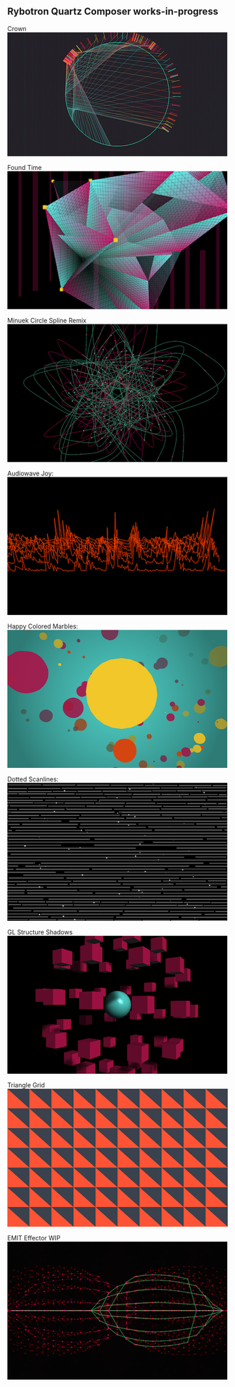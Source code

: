 Rybotron Quartz Composer works-in-progress
------------------------------------------

Crown
<br />
![Crown](/images/crown.png)

Found Time
<br />
![Found Time](/images/foundtime.png)

Minuek Circle Spline Remix
<br />
![Found Time](/images/minuekcirclesplineremix.png)

Audiowave Joy:
<br />
![audiowavejoy](/images/audiowavejoy.png)

Happy Colored Marbles:
<br />
![Happy Colored Marbles](/images/happycoloredmarbles.png)

Dotted Scanlines:
<br />
![Dotted Scanlines](/images/dottedscanlines.png)

GL Structure Shadows
<br />
![GL Structure Shadows](/images/glstructureshadows.png)

Triangle Grid
<br />
![Triangle Grid](/images/trianglegrid.png)

EMIT Effector WIP
<br />
![EMIT Effector WIP](/images/emiteffectorwip.png)

